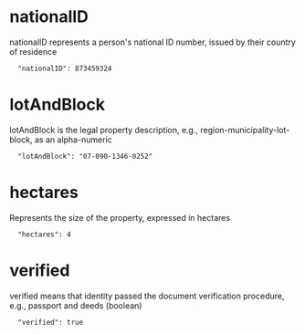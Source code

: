 # nationalID

nationalID represents a person's national ID number, issued by their country of residence

```
  "nationalID": 873459324
```

# lotAndBlock

lotAndBlock is the legal property description, e.g., region-municipality-lot-block, as an alpha-numeric

```
  "lotAndBlock": "07-090-1346-0252"
```

# hectares

Represents the size of the property, expressed in hectares

```
  "hectares": 4
```

# verified

verified means that identity passed the document verification procedure, e.g., passport and deeds (boolean)

```
  "verified": true 
 ```